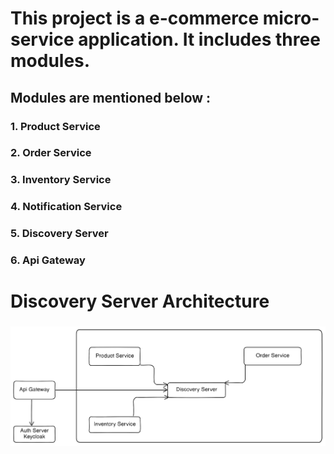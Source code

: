 

# This project is a e-commerce micro-service application. It includes three modules.

## Modules are mentioned below :
### 1. Product Service
### 2. Order Service
### 3. Inventory Service
### 4. Notification Service
### 5. Discovery Server
### 6. Api Gateway


# Discovery Server Architecture
### ![Diagram Description](assets/micro-service-architecture.png)
